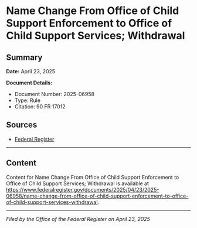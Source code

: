 # Name Change From Office of Child Support Enforcement to Office of Child Support Services; Withdrawal

## Summary

**Date:** April 23, 2025

**Document Details:**
- Document Number: 2025-06958
- Type: Rule
- Citation: 90 FR 17012

## Sources
- [Federal Register](https://www.federalregister.gov/documents/2025/04/23/2025-06958/name-change-from-office-of-child-support-enforcement-to-office-of-child-support-services-withdrawal)

---

## Content

Content for Name Change From Office of Child Support Enforcement to Office of Child Support Services; Withdrawal is available at https://www.federalregister.gov/documents/2025/04/23/2025-06958/name-change-from-office-of-child-support-enforcement-to-office-of-child-support-services-withdrawal.

---

*Filed by the Office of the Federal Register on April 23, 2025*
